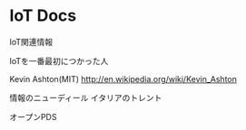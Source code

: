 IoT Docs
=======

IoT関連情報　

IoTを一番最初につかった人

Kevin Ashton(MIT)
http://en.wikipedia.org/wiki/Kevin_Ashton

情報のニューディール
イタリアのトレント

オープンPDS